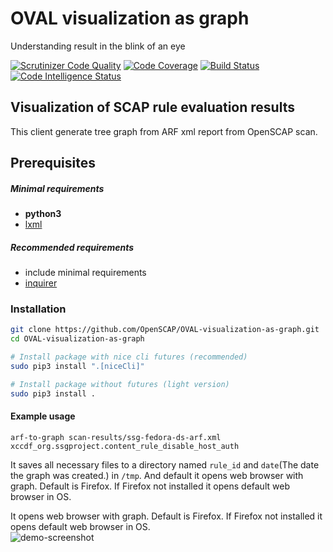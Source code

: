 # OVAL visualization as graph
Understanding result in the blink of an eye

[![Scrutinizer Code Quality](https://scrutinizer-ci.com/g/OpenSCAP/OVAL-visualization-as-graph/badges/quality-score.png?b=master)](https://scrutinizer-ci.com/g/OpenSCAP/OVAL-visualization-as-graph/?branch=master) [![Code Coverage](https://scrutinizer-ci.com/g/OpenSCAP/OVAL-visualization-as-graph/badges/coverage.png?b=master)](https://scrutinizer-ci.com/g/OpenSCAP/OVAL-visualization-as-graph/?branch=master) [![Build Status](https://scrutinizer-ci.com/g/OpenSCAP/OVAL-visualization-as-graph/badges/build.png?b=master)](https://scrutinizer-ci.com/g/OpenSCAP/OVAL-visualization-as-graph/build-status/master) [![Code Intelligence Status](https://scrutinizer-ci.com/g/OpenSCAP/OVAL-visualization-as-graph/badges/code-intelligence.svg?b=master)](https://scrutinizer-ci.com/code-intelligence)

## Visualization of SCAP rule evaluation results
This client generate tree graph from ARF xml report from OpenSCAP scan.
## Prerequisites
##### Minimal requirements
   - **python3**
   - [lxml](https://pypi.org/project/lxml/)
   
##### Recommended requirements
  * include minimal requirements
  * [inquirer](https://pypi.org/project/inquirer/)

### Installation

```bash
git clone https://github.com/OpenSCAP/OVAL-visualization-as-graph.git
cd OVAL-visualization-as-graph

# Install package with nice cli futures (recommended)
sudo pip3 install ".[niceCli]"

# Install package without futures (light version)
sudo pip3 install .
```
#### Example usage
```
arf-to-graph scan-results/ssg-fedora-ds-arf.xml xccdf_org.ssgproject.content_rule_disable_host_auth
```
It saves all necessary files to a directory named `rule_id` and `date`(The date the graph was created.) in `/tmp`. And default it opens web browser with graph. Default is Firefox. If Firefox not installed it opens default web browser in OS.  

It opens web browser with graph. Default is Firefox. If Firefox not installed it opens default web browser in OS.  
![demo-screenshot](https://raw.githubusercontent.com/OpenSCAP/OVAL-visualization-as-graph/master/demo-screenshot.png "demo-screenshot")
